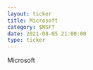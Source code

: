 ```yaml
---
layout: ticker
title: Microsoft
category: $MSFT
date: 2021-08-05 21:00:00
type: ticker
---
```

Microsoft